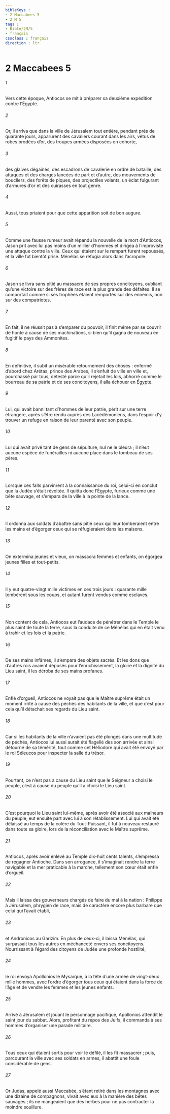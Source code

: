 ```yaml
---
bibleKeys : 
- 2 Maccabees 5
- 2 M 5
tags : 
- Bible/2M/5
- français
cssclass : français
direction : ltr
---
```


# 2 Maccabees 5

###### 1
Vers cette époque, Antiocos se mit à préparer sa deuxième expédition contre l’Égypte.
###### 2
Or, il arriva que dans la ville de Jérusalem tout entière, pendant près de quarante jours, apparurent des cavaliers courant dans les airs, vêtus de robes brodées d’or, des troupes armées disposées en cohorte,
###### 3
des glaives dégainés, des escadrons de cavalerie en ordre de bataille, des attaques et des charges lancées de part et d’autre, des mouvements de boucliers, des forêts de piques, des projectiles volants, un éclat fulgurant d’armures d’or et des cuirasses en tout genre.
###### 4
Aussi, tous priaient pour que cette apparition soit de bon augure.
###### 5
Comme une fausse rumeur avait répandu la nouvelle de la mort d’Antiocos, Jason prit avec lui pas moins d’un millier d’hommes et dirigea à l’improviste une attaque contre la ville. Ceux qui étaient sur le rempart furent repoussés, et la ville fut bientôt prise. Ménélas se réfugia alors dans l’acropole.
###### 6
Jason se livra sans pitié au massacre de ses propres concitoyens, oubliant qu’une victoire sur des frères de race est la plus grande des défaites. Il se comportait comme si ses trophées étaient remportés sur des ennemis, non sur des compatriotes.
###### 7
En fait, il ne réussit pas à s’emparer du pouvoir, il finit même par se couvrir de honte à cause de ses machinations, si bien qu’il gagna de nouveau en fugitif le pays des Ammonites.
###### 8
En définitive, il subit un misérable retournement des choses : enfermé d’abord chez Arétas, prince des Arabes, il s’enfuit de ville en ville et, pourchassé par tous, détesté parce qu’il rejetait les lois, abhorré comme le bourreau de sa patrie et de ses concitoyens, il alla échouer en Égypte.
###### 9
Lui, qui avait banni tant d’hommes de leur patrie, périt sur une terre étrangère, après s’être rendu auprès des Lacédémoniens, dans l’espoir d’y trouver un refuge en raison de leur parenté avec son peuple.
###### 10
Lui qui avait privé tant de gens de sépulture, nul ne le pleura ; il n’eut aucune espèce de funérailles ni aucune place dans le tombeau de ses pères.
###### 11
Lorsque ces faits parvinrent à la connaissance du roi, celui-ci en conclut que la Judée s’était révoltée. Il quitta donc l’Égypte, furieux comme une bête sauvage, et s’empara de la ville à la pointe de la lance.
###### 12
Il ordonna aux soldats d’abattre sans pitié ceux qui leur tomberaient entre les mains et d’égorger ceux qui se réfugieraient dans les maisons.
###### 13
On extermina jeunes et vieux, on massacra femmes et enfants, on égorgea jeunes filles et tout-petits.
###### 14
Il y eut quatre-vingt mille victimes en ces trois jours : quarante mille tombèrent sous les coups, et autant furent vendus comme esclaves.
###### 15
Non content de cela, Antiocos eut l’audace de pénétrer dans le Temple le plus saint de toute la terre, sous la conduite de ce Ménélas qui en était venu à trahir et les lois et la patrie.
###### 16
De ses mains infâmes, il s’empara des objets sacrés. Et les dons que d’autres rois avaient déposés pour l’enrichissement, la gloire et la dignité du Lieu saint, il les déroba de ses mains profanes.
###### 17
Enflé d’orgueil, Antiocos ne voyait pas que le Maître suprême était un moment irrité à cause des péchés des habitants de la ville, et que c’est pour cela qu’il détachait ses regards du Lieu saint.
###### 18
Car si les habitants de la ville n’avaient pas été plongés dans une multitude de péchés, Antiocos lui aussi aurait été flagellé dès son arrivée et ainsi détourné de sa témérité, tout comme cet Héliodore qui avait été envoyé par le roi Séleucos pour inspecter la salle du trésor.
###### 19
Pourtant, ce n’est pas à cause du Lieu saint que le Seigneur a choisi le peuple, c’est à cause du peuple qu’il a choisi le Lieu saint.
###### 20
C’est pourquoi le Lieu saint lui-même, après avoir été associé aux malheurs du peuple, eut ensuite part avec lui à son rétablissement. Lui qui avait été délaissé au temps de la colère du Tout-Puissant, il fut à nouveau restauré dans toute sa gloire, lors de la réconciliation avec le Maître suprême.
###### 21
Antiocos, après avoir enlevé au Temple dix-huit cents talents, s’empressa de regagner Antioche. Dans son arrogance, il s’imaginait rendre la terre navigable et la mer praticable à la marche, tellement son cœur était enflé d’orgueil.
###### 22
Mais il laissa des gouverneurs chargés de faire du mal à la nation : Philippe à Jérusalem, phrygien de race, mais de caractère encore plus barbare que celui qui l’avait établi,
###### 23
et Andronicos au Garizim. En plus de ceux-ci, il laissa Ménélas, qui surpassait tous les autres en méchanceté envers ses concitoyens. Nourrissant à l’égard des citoyens de Judée une profonde hostilité,
###### 24
le roi envoya Apollonios le Mysarque, à la tête d’une armée de vingt-deux mille hommes, avec l’ordre d’égorger tous ceux qui étaient dans la force de l’âge et de vendre les femmes et les jeunes enfants.
###### 25
Arrivé à Jérusalem et jouant le personnage pacifique, Apollonios attendit le saint jour du sabbat. Alors, profitant du repos des Juifs, il commanda à ses hommes d’organiser une parade militaire.
###### 26
Tous ceux qui étaient sortis pour voir le défilé, il les fit massacrer ; puis, parcourant la ville avec ses soldats en armes, il abattit une foule considérable de gens.
###### 27
Or Judas, appelé aussi Maccabée, s’étant retiré dans les montagnes avec une dizaine de compagnons, vivait avec eux à la manière des bêtes sauvages ; ils ne mangeaient que des herbes pour ne pas contracter la moindre souillure.
